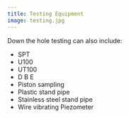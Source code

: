 ```yaml
---
title: Testing Equipment
image: testing.jpg
---
```


Down the hole testing can also include:

- SPT
- U100
- UT100
- D B E
- Piston sampling
- Plastic stand pipe
- Stainless steel stand pipe
- Wire vibrating Piezometer
